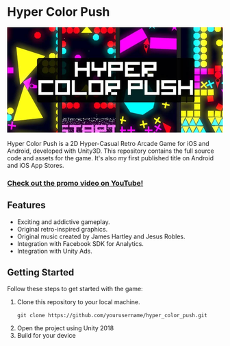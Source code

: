 # Hyper Color Push

![Hyper Color Push Logo](hypercolorpush.jpg)

Hyper Color Push is a 2D Hyper-Casual Retro Arcade Game for iOS and Android, developed with Unity3D. This repository contains the full source code and assets for the game. It's also my first published title on Android and iOS App Stores.

### [Check out the promo video on YouTube!](https://youtu.be/fSkaO2LAT-4?si=MBP_mnthEmwVAw43)

## Features

- Exciting and addictive gameplay.
- Original retro-inspired graphics.
- Original music created by James Hartley and Jesus Robles.
- Integration with Facebook SDK for Analytics.
- Integration with Unity Ads.

## Getting Started

Follow these steps to get started with the game:

1. Clone this repository to your local machine.
   ```shell
   git clone https://github.com/yourusername/hyper_color_push.git
2. Open the project using Unity 2018
3. Build for your device
